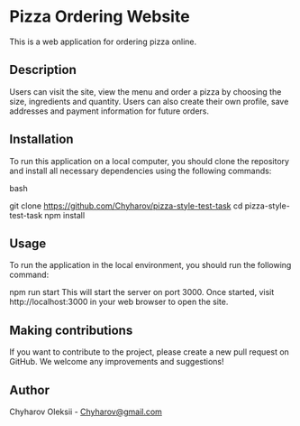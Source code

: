 # Pizza Ordering Website

This is a web application for ordering pizza online.

## Description

Users can visit the site, view the menu and order a pizza by choosing the size,
ingredients and quantity. Users can also create their own profile, save
addresses and payment information for future orders.

## Installation

To run this application on a local computer, you should clone the repository and
install all necessary dependencies using the following commands:

bash

git clone https://github.com/Chyharov/pizza-style-test-task cd
pizza-style-test-task npm install

## Usage

To run the application in the local environment, you should run the following
command:

npm run start This will start the server on port 3000. Once started, visit
http://localhost:3000 in your web browser to open the site.

## Making contributions

If you want to contribute to the project, please create a new pull request on
GitHub. We welcome any improvements and suggestions!

## Author

Chyharov Oleksii - Chyharov@gmail.com
